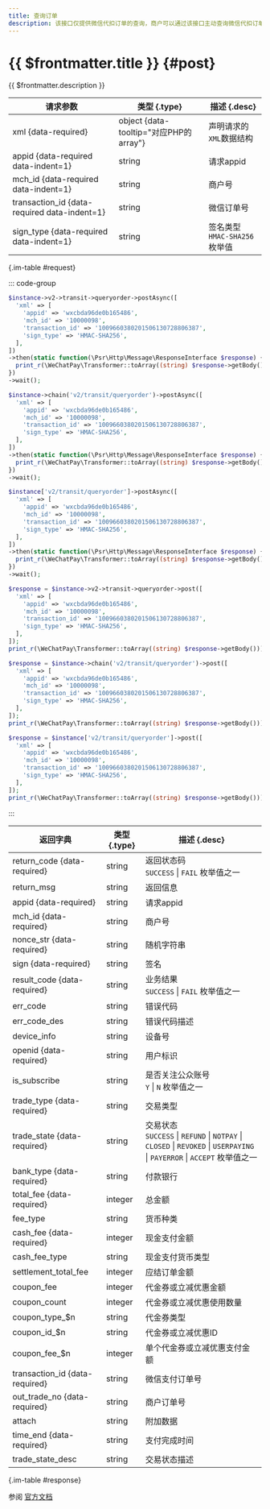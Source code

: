 ```yaml
---
title: 查询订单
description: 该接口仅提供微信代扣订单的查询，商户可以通过该接口主动查询微信代扣订单状态，完成下一步的业务逻辑。
---
```


# {{ $frontmatter.title }} {#post}

{{ $frontmatter.description }}

| 请求参数 | 类型 {.type} | 描述 {.desc}
| --- | --- | ---
| xml {data-required} | object {data-tooltip="对应PHP的array"} | 声明请求的`XML`数据结构
| appid {data-required data-indent=1} | string | 请求appid
| mch_id {data-required data-indent=1} | string | 商户号
| transaction_id {data-required data-indent=1} | string | 微信订单号
| sign_type {data-required data-indent=1} | string | 签名类型<br/>`HMAC-SHA256` 枚举值

{.im-table #request}

::: code-group

```php [异步纯链式]
$instance->v2->transit->queryorder->postAsync([
  'xml' => [
    'appid' => 'wxcbda96de0b165486',
    'mch_id' => '10000098',
    'transaction_id' => '1009660380201506130728806387',
    'sign_type' => 'HMAC-SHA256',
  ],
])
->then(static function(\Psr\Http\Message\ResponseInterface $response) {
  print_r(\WeChatPay\Transformer::toArray((string) $response->getBody()));
})
->wait();
```

```php [异步声明式]
$instance->chain('v2/transit/queryorder')->postAsync([
  'xml' => [
    'appid' => 'wxcbda96de0b165486',
    'mch_id' => '10000098',
    'transaction_id' => '1009660380201506130728806387',
    'sign_type' => 'HMAC-SHA256',
  ],
])
->then(static function(\Psr\Http\Message\ResponseInterface $response) {
  print_r(\WeChatPay\Transformer::toArray((string) $response->getBody()));
})
->wait();
```

```php [异步属性式]
$instance['v2/transit/queryorder']->postAsync([
  'xml' => [
    'appid' => 'wxcbda96de0b165486',
    'mch_id' => '10000098',
    'transaction_id' => '1009660380201506130728806387',
    'sign_type' => 'HMAC-SHA256',
  ],
])
->then(static function(\Psr\Http\Message\ResponseInterface $response) {
  print_r(\WeChatPay\Transformer::toArray((string) $response->getBody()));
})
->wait();
```

```php [同步纯链式]
$response = $instance->v2->transit->queryorder->post([
  'xml' => [
    'appid' => 'wxcbda96de0b165486',
    'mch_id' => '10000098',
    'transaction_id' => '1009660380201506130728806387',
    'sign_type' => 'HMAC-SHA256',
  ],
]);
print_r(\WeChatPay\Transformer::toArray((string) $response->getBody()));
```

```php [同步声明式]
$response = $instance->chain('v2/transit/queryorder')->post([
  'xml' => [
    'appid' => 'wxcbda96de0b165486',
    'mch_id' => '10000098',
    'transaction_id' => '1009660380201506130728806387',
    'sign_type' => 'HMAC-SHA256',
  ],
]);
print_r(\WeChatPay\Transformer::toArray((string) $response->getBody()));
```

```php [同步属性式]
$response = $instance['v2/transit/queryorder']->post([
  'xml' => [
    'appid' => 'wxcbda96de0b165486',
    'mch_id' => '10000098',
    'transaction_id' => '1009660380201506130728806387',
    'sign_type' => 'HMAC-SHA256',
  ],
]);
print_r(\WeChatPay\Transformer::toArray((string) $response->getBody()));
```

:::

| 返回字典 | 类型 {.type} | 描述 {.desc}
| --- | --- | ---
| return_code {data-required}| string | 返回状态码<br/>`SUCCESS` \| `FAIL` 枚举值之一
| return_msg | string | 返回信息
| appid {data-required}| string | 请求appid
| mch_id {data-required}| string | 商户号
| nonce_str {data-required}| string | 随机字符串
| sign {data-required}| string | 签名
| result_code {data-required}| string | 业务结果<br/>`SUCCESS` \| `FAIL` 枚举值之一
| err_code | string | 错误代码
| err_code_des | string | 错误代码描述
| device_info | string | 设备号
| openid {data-required}| string | 用户标识
| is_subscribe | string | 是否关注公众账号<br/>`Y` \| `N` 枚举值之一
| trade_type {data-required}| string | 交易类型
| trade_state {data-required}| string | 交易状态<br/>`SUCCESS` \| `REFUND` \| `NOTPAY` \| `CLOSED` \| `REVOKED` \| `USERPAYING` \| `PAYERROR` \| `ACCEPT` 枚举值之一
| bank_type {data-required}| string | 付款银行
| total_fee {data-required}| integer | 总金额
| fee_type | string | 货币种类
| cash_fee {data-required}| integer | 现金支付金额
| cash_fee_type | string | 现金支付货币类型
| settlement_total_fee | integer | 应结订单金额
| coupon_fee | integer | 代金券或立减优惠金额
| coupon_count | integer | 代金券或立减优惠使用数量
| coupon_type_$n | string | 代金券类型
| coupon_id_$n | string | 代金券或立减优惠ID
| coupon_fee_$n | integer | 单个代金券或立减优惠支付金额
| transaction_id {data-required}| string | 微信支付订单号
| out_trade_no {data-required}| string | 商户订单号
| attach | string | 附加数据
| time_end {data-required}| string | 支付完成时间
| trade_state_desc | string | 交易状态描述

{.im-table #response}

参阅 [官方文档](https://pay.weixin.qq.com/wiki/doc/api/vehicle_v2.php?chapter=20_96&index=7)
